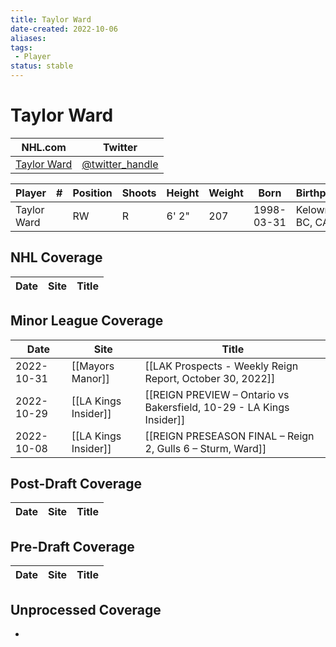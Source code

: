 ```yaml
---
title: Taylor Ward
date-created: 2022-10-06
aliases: 
tags:
 - Player
status: stable
---
```


# Taylor Ward

NHL.com | Twitter
-|-
[Taylor Ward](https://www.nhl.com/player/taylor-ward-8483406) | [@twitter_handle](https://twitter.com/)

Player | \# | Position | Shoots | Height | Weight | Born | Birthplace | Draft 
---|---|---|---|---|---|---|---|---
Taylor Ward | | RW | R | 6' 2" | 207 | 1998-03-31 | Kelowna, BC, CAN | undrafted

## NHL  Coverage
Date | Site |  Title
---|---|---



## Minor League Coverage
| Date       | Site                 | Title                                                                 |
| ---------- | -------------------- | --------------------------------------------------------------------- |
| 2022-10-31 | [[Mayors Manor]]     | [[LAK Prospects - Weekly Reign Report, October 30, 2022]]             |
| 2022-10-29 | [[LA Kings Insider]] | [[REIGN PREVIEW – Ontario vs Bakersfield, 10-29 - LA Kings Insider]] |
| 2022-10-08 | [[LA Kings Insider]] | [[REIGN PRESEASON FINAL – Reign 2, Gulls 6 – Sturm, Ward]] |



## Post-Draft Coverage
Date | Site |  Title
---|---|---



## Pre-Draft Coverage
Date | Site |  Title
---|---|---


## Unprocessed Coverage
- 
